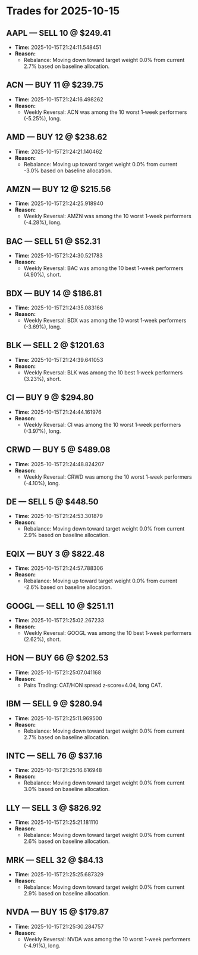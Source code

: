 # Trades for 2025-10-15

## AAPL — SELL 10 @ $249.41
- **Time:** 2025-10-15T21:24:11.548451
- **Reason:**
  - Rebalance: Moving down toward target weight 0.0% from current 2.7% based on baseline allocation.

## ACN — BUY 11 @ $239.75
- **Time:** 2025-10-15T21:24:16.498262
- **Reason:**
  - Weekly Reversal: ACN was among the 10 worst 1‑week performers (-5.25%), long.

## AMD — BUY 12 @ $238.62
- **Time:** 2025-10-15T21:24:21.140462
- **Reason:**
  - Rebalance: Moving up toward target weight 0.0% from current -3.0% based on baseline allocation.

## AMZN — BUY 12 @ $215.56
- **Time:** 2025-10-15T21:24:25.918940
- **Reason:**
  - Weekly Reversal: AMZN was among the 10 worst 1‑week performers (-4.28%), long.

## BAC — SELL 51 @ $52.31
- **Time:** 2025-10-15T21:24:30.521783
- **Reason:**
  - Weekly Reversal: BAC was among the 10 best 1‑week performers (4.90%), short.

## BDX — BUY 14 @ $186.81
- **Time:** 2025-10-15T21:24:35.083166
- **Reason:**
  - Weekly Reversal: BDX was among the 10 worst 1‑week performers (-3.69%), long.

## BLK — SELL 2 @ $1201.63
- **Time:** 2025-10-15T21:24:39.641053
- **Reason:**
  - Weekly Reversal: BLK was among the 10 best 1‑week performers (3.23%), short.

## CI — BUY 9 @ $294.80
- **Time:** 2025-10-15T21:24:44.161976
- **Reason:**
  - Weekly Reversal: CI was among the 10 worst 1‑week performers (-3.97%), long.

## CRWD — BUY 5 @ $489.08
- **Time:** 2025-10-15T21:24:48.824207
- **Reason:**
  - Weekly Reversal: CRWD was among the 10 worst 1‑week performers (-4.10%), long.

## DE — SELL 5 @ $448.50
- **Time:** 2025-10-15T21:24:53.301879
- **Reason:**
  - Rebalance: Moving down toward target weight 0.0% from current 2.9% based on baseline allocation.

## EQIX — BUY 3 @ $822.48
- **Time:** 2025-10-15T21:24:57.788306
- **Reason:**
  - Rebalance: Moving up toward target weight 0.0% from current -2.6% based on baseline allocation.

## GOOGL — SELL 10 @ $251.11
- **Time:** 2025-10-15T21:25:02.267233
- **Reason:**
  - Weekly Reversal: GOOGL was among the 10 best 1‑week performers (2.62%), short.

## HON — BUY 66 @ $202.53
- **Time:** 2025-10-15T21:25:07.041168
- **Reason:**
  - Pairs Trading: CAT/HON spread z‑score=4.04, long CAT.

## IBM — SELL 9 @ $280.94
- **Time:** 2025-10-15T21:25:11.969500
- **Reason:**
  - Rebalance: Moving down toward target weight 0.0% from current 2.7% based on baseline allocation.

## INTC — SELL 76 @ $37.16
- **Time:** 2025-10-15T21:25:16.616948
- **Reason:**
  - Rebalance: Moving down toward target weight 0.0% from current 3.0% based on baseline allocation.

## LLY — SELL 3 @ $826.92
- **Time:** 2025-10-15T21:25:21.181110
- **Reason:**
  - Rebalance: Moving down toward target weight 0.0% from current 2.6% based on baseline allocation.

## MRK — SELL 32 @ $84.13
- **Time:** 2025-10-15T21:25:25.687329
- **Reason:**
  - Rebalance: Moving down toward target weight 0.0% from current 2.9% based on baseline allocation.

## NVDA — BUY 15 @ $179.87
- **Time:** 2025-10-15T21:25:30.284757
- **Reason:**
  - Weekly Reversal: NVDA was among the 10 worst 1‑week performers (-4.91%), long.

